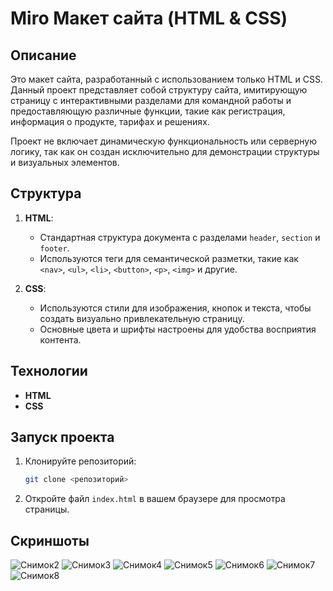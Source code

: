 # Miro Макет сайта (HTML & CSS) 

## Описание

Это макет сайта, разработанный с использованием только HTML и CSS. Данный проект представляет собой структуру сайта, имитирующую страницу с интерактивными разделами для командной работы и предоставляющую различные функции, такие как регистрация, информация о продукте, тарифах и решениях.

Проект не включает динамическую функциональность или серверную логику, так как он создан исключительно для демонстрации структуры и визуальных элементов.

## Структура

1. **HTML**:
   - Стандартная структура документа с разделами `header`, `section` и `footer`.
   - Используются теги для семантической разметки, такие как `<nav>`, `<ul>`, `<li>`, `<button>`, `<p>`, `<img>` и другие.
   
2. **CSS**:
   - Используются стили для изображения, кнопок и текста, чтобы создать визуально привлекательную страницу.
   - Основные цвета и шрифты настроены для удобства восприятия контента.

## Технологии

- **HTML**
- **CSS**

## Запуск проекта

1. Клонируйте репозиторий:
   ```bash
   git clone <репозиторий>
   ```

2. Откройте файл `index.html` в вашем браузере для просмотра страницы.

## Скриншоты
![Снимок2](https://github.com/user-attachments/assets/19af62d2-515a-4352-93ff-ae90b870e210)
![Снимок3](https://github.com/user-attachments/assets/dfe84e45-c622-4c6c-ae9b-d2361de0871f)
![Снимок4](https://github.com/user-attachments/assets/a381180f-7348-4f20-a36a-71084a082421)
![Снимок5](https://github.com/user-attachments/assets/cd5b06bb-f718-49f8-83c3-48de0125ae8a)
![Снимок6](https://github.com/user-attachments/assets/42a68085-87ef-415c-bb0b-01980817b387)
![Снимок7](https://github.com/user-attachments/assets/726ee683-8cf9-41e7-8350-8760148a4c77)
![Снимок8](https://github.com/user-attachments/assets/0fb4bd6f-9b44-425d-958c-52135c8cfa47)


